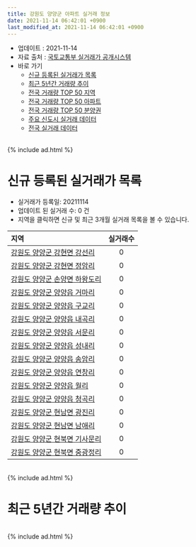 ```yaml
---
title: 강원도 양양군 아파트 실거래 정보
date: 2021-11-14 06:42:01 +0900
last_modified_at: 2021-11-14 06:42:01 +0900
---
```


* 업데이트 : 2021-11-14
* 자료 출처 : [국토교통부 실거래가 공개시스템](http://rt.molit.go.kr)
* 바로 가기
    * [신규 등록된 실거래가 목록](#신규-등록된-실거래가-목록)
    * [최근 5년간 거래량 추이](#최근-5년간-거래량-추이)
    * [전국 거래량 TOP 50 지역](https://inasie.github.io/apt-trade-info/최근-3개월-전국에서-가장-거래가-많이-발생한-지역)
    * [전국 거래량 TOP 50 아파트](https://inasie.github.io/apt-trade-info/최근-3개월-전국에서-가장-거래가-많이-발생한-아파트)
    * [전국 거래량 TOP 50 분양권](https://inasie.github.io/apt-trade-info/최근-3개월-전국에서-가장-거래가-많이-발생한-분양권)
    * [주요 신도시 실거래 데이터](https://inasie.github.io/apt-trade-info/주요-신도시)
    * [전국 실거래 데이터](https://inasie.github.io/apt-trade-info/전국)

<br>
{% include ad.html %}
<br>

# 신규 등록된 실거래가 목록
* 실거래가 등록일: 20211114
* 업데이트 된 실거래 수: 0 건
* 지역을 클릭하면 신규 및 최근 3개월 실거래 목록을 볼 수 있습니다.


|지역|실거래수|
|:---|:---:|
|[강원도 양양군 강현면 강선리](https://inasie.github.io/apt-trade-info/강원도-양양군-강현면-강선리)|0|
|[강원도 양양군 강현면 정암리](https://inasie.github.io/apt-trade-info/강원도-양양군-강현면-정암리)|0|
|[강원도 양양군 손양면 하왕도리](https://inasie.github.io/apt-trade-info/강원도-양양군-손양면-하왕도리)|0|
|[강원도 양양군 양양읍 거마리](https://inasie.github.io/apt-trade-info/강원도-양양군-양양읍-거마리)|0|
|[강원도 양양군 양양읍 구교리](https://inasie.github.io/apt-trade-info/강원도-양양군-양양읍-구교리)|0|
|[강원도 양양군 양양읍 내곡리](https://inasie.github.io/apt-trade-info/강원도-양양군-양양읍-내곡리)|0|
|[강원도 양양군 양양읍 서문리](https://inasie.github.io/apt-trade-info/강원도-양양군-양양읍-서문리)|0|
|[강원도 양양군 양양읍 성내리](https://inasie.github.io/apt-trade-info/강원도-양양군-양양읍-성내리)|0|
|[강원도 양양군 양양읍 송암리](https://inasie.github.io/apt-trade-info/강원도-양양군-양양읍-송암리)|0|
|[강원도 양양군 양양읍 연창리](https://inasie.github.io/apt-trade-info/강원도-양양군-양양읍-연창리)|0|
|[강원도 양양군 양양읍 월리](https://inasie.github.io/apt-trade-info/강원도-양양군-양양읍-월리)|0|
|[강원도 양양군 양양읍 청곡리](https://inasie.github.io/apt-trade-info/강원도-양양군-양양읍-청곡리)|0|
|[강원도 양양군 현남면 광진리](https://inasie.github.io/apt-trade-info/강원도-양양군-현남면-광진리)|0|
|[강원도 양양군 현남면 남애리](https://inasie.github.io/apt-trade-info/강원도-양양군-현남면-남애리)|0|
|[강원도 양양군 현북면 기사문리](https://inasie.github.io/apt-trade-info/강원도-양양군-현북면-기사문리)|0|
|[강원도 양양군 현북면 중광정리](https://inasie.github.io/apt-trade-info/강원도-양양군-현북면-중광정리)|0|


<br>
{% include ad.html %}
<br>

# 최근 5년간 거래량 추이


<div style="width:100%;">
    <canvas id="deal_progress" height="200"></canvas>
</div>

<script>
new Chart(document.getElementById("deal_progress"), {
    type: 'line',
    data: {
        labels: ['201611','201612','201701','201702','201703','201704','201705','201706','201707','201708','201709','201710','201711','201712','201801','201802','201803','201804','201805','201806','201807','201808','201809','201810','201811','201812','201901','201902','201903','201904','201905','201906','201907','201908','201909','201910','201911','201912','202001','202002','202003','202004','202005','202006','202007','202008','202009','202010','202011','202012','202101','202102','202103','202104','202105','202106','202107','202108','202109','202110','202111'],
        datasets: [{
            label: '매매',
            pointRadius: 1,
            data: [24, 20, 19, 13, 23, 28, 32, 33, 26, 18, 29, 20, 28, 13, 30, 21, 34, 30, 39, 28, 19, 34, 24, 45, 24, 21, 22, 27, 22, 42, 23, 16, 19, 29, 25, 24, 16, 18, 13, 23, 27, 34, 45, 43, 56, 26, 39, 39, 25, 40, 42, 47, 41, 70, 95, 72, 48, 45, 36, 37, 16],
            borderColor: "rgba(255, 201, 14, 1)",
            backgroundColor: "rgba(255, 201, 14, 0.5)",
            fill: false,
            lineTension: 0
        },{
            label: '전월세',
            pointRadius: 1,
            data: [6, 11, 7, 9, 17, 20, 16, 8, 9, 4, 9, 9, 11, 7, 7, 9, 6, 7, 8, 13, 14, 12, 3, 9, 13, 19, 18, 19, 20, 19, 21, 12, 14, 16, 17, 14, 10, 8, 5, 11, 10, 15, 24, 24, 21, 18, 12, 18, 24, 15, 7, 11, 12, 15, 19, 25, 12, 8, 7, 6, 0],
            borderColor: "rgba(0, 141, 185, 1)",
            backgroundColor: "rgba(0, 141, 185, 0.5)",
            fill: false,
            lineTension: 0
        }
        ]
    },
    options: {
        responsive: true,
        title: {
            display: false
        },
        tooltips: {
            mode: 'index',
            intersect: false
        },
        hover: {
            mode: 'nearest',
            intersect: true
        },
        scales: {
            xAxes: [{
                display: true,
                scaleLabel: {
                    display: true,
                    labelString: '년/월'
                }
            }],
            yAxes: [{
                display: true,
                ticks: {
                    suggestedMin: 0,
                },
                scaleLabel: {
                    display: true,
                    labelString: '실거래 수'
                }
            }]
        }
    }
});

</script>


<br>
{% include ad.html %}
<br>


